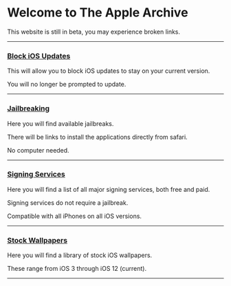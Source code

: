 # Welcome to The Apple Archive
 
This website is still in beta, you may experience broken links.

_____

### [Block iOS Updates](https://theapplearchive.github.io/noupdate)

This will allow you to block iOS updates to stay on your current version.

You will no longer be prompted to update.

_____

### [Jailbreaking](https://theapplearchive.github.io/jailbreak)

Here you will find available jailbreaks.

There will be links to install the applications directly from safari.

No computer needed.

_____

### [Signing Services](https://theapplearchive.github.io/signing)

Here you will find a list of all major signing services, both free and paid. 

Signing services do not require a jailbreak.

Compatible with all iPhones on all iOS versions.

_____

### [Stock Wallpapers](https://theapplearchive.github.io/wallpapers)

Here you will find a library of stock iOS wallpapers.

These range from iOS 3 through iOS 12 (current).

_____




